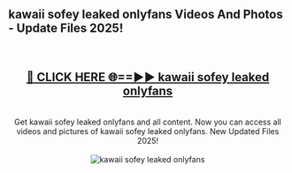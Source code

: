 <h2>kawaii sofey leaked onlyfans Videos And Photos - Update Files 2025!</h2>
<br>
<div align="center">
<h2><a href="https://top-ai-tools.click/QrbHav" rel="nofollow">🔴 CLICK HERE 🌐==►► kawaii sofey leaked onlyfans</a></h2>
<br>
Get kawaii sofey leaked onlyfans and all content. Now you can access all videos and pictures of kawaii sofey leaked onlyfans. New Updated Files 2025!
<br>
<br>
<a href="https://top-ai-tools.click/QrbHav" rel="nofollow" data-target="animated-image.originalLink"><img src="https://i.ibb.co.com/WyWwxjT/player-gif2.gif" alt="kawaii sofey leaked onlyfans" style="max-width: 100%; display: inline-block;" data-target="animated-image.originalImage"></a>
</div>
<br>